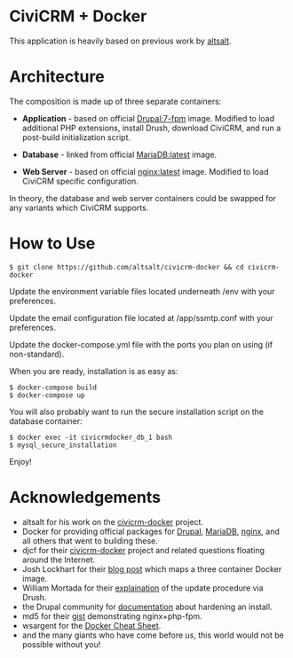 # CiviCRM + Docker
This application is heavily based on previous work by [altsalt](https://github.com/altsalt/civicrm-docker).

# Architecture
The composition is made up of three separate containers:

* **Application** - based on official [Drupal:7-fpm](https://hub.docker.com/_/drupal) image. Modified to load additional PHP extensions, install Drush, download CiviCRM, and run a post-build initialization script.

* **Database** - linked from official [MariaDB:latest](https://hub.docker.com/_/mariadb/) image.

* **Web Server** - based on official [nginx:latest](https://hub.docker.com/_/nginx/) image. Modified to load CiviCRM specific configuration.

In theory, the database and web server containers could be swapped for any variants which CiviCRM supports.

# How to Use
```
$ git clone https://github.com/altsalt/civicrm-docker && cd civicrm-docker
```

Update the environment variable files located underneath /env with your preferences.

Update the email configuration file located at /app/ssmtp.conf with your preferences.

Update the docker-compose.yml file with the ports you plan on using (if non-standard).

When you are ready, installation is as easy as:
```
$ docker-compose build
$ docker-compose up
```

You will also probably want to run the secure installation script on the database container:
```
$ docker exec -it civicrmdocker_db_1 bash
$ mysql_secure_installation
```

Enjoy!

# Acknowledgements
* altsalt for his work on the [civicrm-docker](https://github.com/altsalt/civicrm-docker) project.
* Docker for providing official packages for [Drupal](https://hub.docker.com/_/drupal/), [MariaDB](https://hub.docker.com/_/mariadb/), [nginx](https://hub.docker.com/_/nginx/), and all others that went to building these.
* djcf for their [civicrm-docker](https://github.com/djcf/civicrm-docker) project and related questions floating around the Internet.
* Josh Lockhart for their [blog post](http://www.newmediacampaigns.com/blog/docker-for-php-developers) which maps a three container Docker image.
* William Mortada for their  [explaination](https://civicrm.stackexchange.com/questions/4829/is-it-easy-to-upgrade-civicrm-using-drush) of the update procedure via Drush.
* the Drupal community for [documentation](https://www.drupal.org/node/244924) about hardening an install.
* md5 for their [gist](https://gist.github.com/md5/d9206eacb5a0ff5d6be0) demonstrating nginx+php-fpm.
* wsargent for the [Docker Cheat Sheet](https://github.com/wsargent/docker-cheat-sheet).
* and the many giants who have come before us, this world would not be possible without you!
